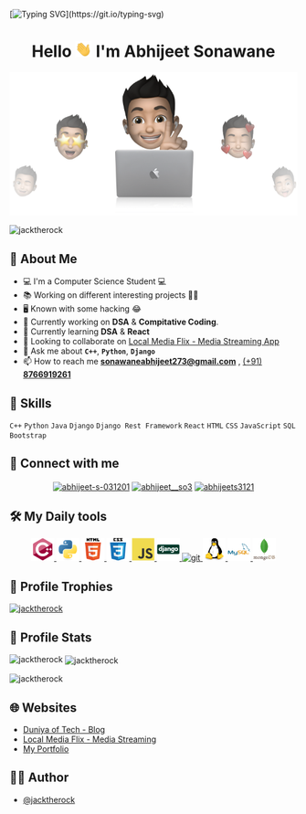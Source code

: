 [![Typing SVG](https://readme-typing-svg.herokuapp.com?color=1A93F7&size=25&center=true&width=600&lines=Hello+Folks+!+Welcome+To+My+Repository+!)](https://git.io/typing-svg)

<h1 align="center">Hello <img src="https://github.com/ankitwarbhe/ankitwarbhe/blob/master/Hi.gif" width="29px"> I'm Abhijeet Sonawane</h1>

<p align="center"><img src="https://raw.githubusercontent.com/KevinPatel04/KevinPatel04/master/cover-thompson.png"></p>

<p align="left"> <img src="https://komarev.com/ghpvc/?username=jacktherock&label=Profile%20views&color=0e75b6&style=flat" alt="jacktherock" /> </p>



## 🚀 About Me

- 💻 I'm a Computer Science Student 💻 
- 📚 Working on different interesting projects 👨‍💻 
- 🖥 Known with some hacking 😂
- 🔭 Currently working on **DSA** & **Compitative Coding**.
- 🌱 Currently learning **DSA** & **React**
- 👯 Looking to collaborate on [Local Media Flix - Media Streaming App](https://github.com/jacktherock/Local-Media-Flix.git)
- 💬 Ask me about **`C++`**, **`Python`**, **`Django`**
- 📫 How to reach me **sonawaneabhijeet273@gmail.com** , [(+91)](#) **[8766919261](#)**



## 🧰 Skills

`C++`
`Python`
`Java`
`Django`
`Django Rest Framework`
`React`
`HTML`
`CSS`
`JavaScript`
`SQL`
`Bootstrap`



## 📧 Connect with me

<p align="center">
<a href="https://www.linkedin.com/in/abhijeets031201/" target="blank"><img align="center" src="https://raw.githubusercontent.com/rahuldkjain/github-profile-readme-generator/master/src/images/icons/Social/linked-in-alt.svg" alt="abhijeet-s-031201" height="30" width="40" /></a>
<a href="https://www.instagram.com/abhijeet__so3/" target="blank"><img align="center" src="https://raw.githubusercontent.com/rahuldkjain/github-profile-readme-generator/master/src/images/icons/Social/instagram.svg" alt="abhijeet__so3" height="30" width="40" /></a>
<a href="https://www.hackerrank.com/abhijeets3121" target="blank"><img align="center" src="https://raw.githubusercontent.com/rahuldkjain/github-profile-readme-generator/master/src/images/icons/Social/hackerrank.svg" alt="abhijeets3121" height="30" width="40" /></a>
</p>



## 🛠 My Daily tools

<p align="center">
<a href="https://www.w3schools.com/cpp/" target="_blank"> <img src="https://raw.githubusercontent.com/devicons/devicon/master/icons/cplusplus/cplusplus-original.svg" alt="cplusplus" width="40" height="40"/> </a>
<a href="https://www.python.org" target="_blank"> <img src="https://raw.githubusercontent.com/devicons/devicon/master/icons/python/python-original.svg" alt="python" width="40" height="40"/> </a> 
<a href="https://www.w3.org/html/" target="_blank"> <img src="https://raw.githubusercontent.com/devicons/devicon/master/icons/html5/html5-original-wordmark.svg" alt="html5" width="40" height="40"/> </a> 
<a href="https://www.w3schools.com/css/" target="_blank"> <img src="https://raw.githubusercontent.com/devicons/devicon/master/icons/css3/css3-original-wordmark.svg" alt="css3" width="40" height="40"/> </a> 
<a href="https://developer.mozilla.org/en-US/docs/Web/JavaScript" target="_blank"> <img src="https://raw.githubusercontent.com/devicons/devicon/master/icons/javascript/javascript-original.svg" alt="javascript" width="40" height="40"/> </a> 
<a href="https://www.djangoproject.com/" target="_blank"> <img src="https://raw.githubusercontent.com/devicons/devicon/master/icons/django/django-original.svg" alt="django" width="40" height="40"/> </a> 
<a href="https://git-scm.com/" target="_blank"> <img src="https://www.vectorlogo.zone/logos/git-scm/git-scm-icon.svg" alt="git" width="40" height="40"/> </a> 
<a href="https://www.linux.org/" target="_blank"> <img src="https://raw.githubusercontent.com/devicons/devicon/master/icons/linux/linux-original.svg" alt="linux" width="40" height="40"/> </a> 
<a href="https://www.mysql.com/" target="_blank"> <img src="https://raw.githubusercontent.com/devicons/devicon/master/icons/mysql/mysql-original-wordmark.svg" alt="mysql" width="40" height="40"/> </a> 
<a href="https://www.mongodb.com/" target="_blank"> <img src="https://raw.githubusercontent.com/devicons/devicon/master/icons/mongodb/mongodb-original-wordmark.svg" alt="mongodb" width="40" height="40"/> </a> 
</p>



## 📝 Profile Trophies

<a href="https://github.com/ryo-ma/github-profile-trophy"><img src="https://github-profile-trophy.vercel.app/?username=jacktherock" alt="jacktherock" /></a>



## 📝 Profile Stats

<p><img align="left" src="https://github-readme-stats.vercel.app/api/top-langs?username=jacktherock&show_icons=true&locale=en&layout=compact" alt="jacktherock" /></p>

<p>&nbsp;<img align="center" src="https://github-readme-stats.vercel.app/api?username=jacktherock&show_icons=true&locale=en" alt="jacktherock" /></p>

<p><img align="center" src="https://github-readme-streak-stats.herokuapp.com/?user=jacktherock&" alt="jacktherock" /></p>


  
## 🌐 Websites

 - [Duniya of Tech - Blog](https://duniyaoftechblogs.blogspot.com/)
 - [Local Media Flix - Media Streaming](https://localmediaflix.herokuapp.com/)
 - [My Portfolio](https://detailportfolio.herokuapp.com/)

  
## 🙋‍♂️ Author

- [@jacktherock](https://www.github.com/jacktherock)

  
